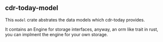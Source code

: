 ## cdr-today-model

This `model` crate abstrates the data models which cdr-today provides.

It contains an Engine for storage interfaces, anyway, an orm like trait in rust,
you can implment the engine for your own storage.
